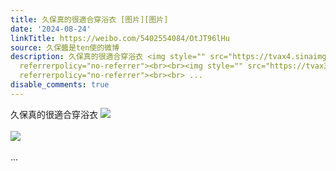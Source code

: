 ```yaml
---
title: 久保真的很適合穿浴衣 [图片][图片]
date: '2024-08-24'
linkTitle: https://weibo.com/5402554084/OtJT96lHu
source: 久保醬是ten使的微博
description: 久保真的很適合穿浴衣 <img style="" src="https://tvax4.sinaimg.cn/large/005TCz76gy1hsyvis62o3j30u00u00xl.jpg"
  referrerpolicy="no-referrer"><br><br><img style="" src="https://tvax3.sinaimg.cn/large/005TCz76gy1hsyvist2jzj30u00u0wke.jpg"
  referrerpolicy="no-referrer"><br><br> ...
disable_comments: true
---
```

久保真的很適合穿浴衣 <img style="" src="https://tvax4.sinaimg.cn/large/005TCz76gy1hsyvis62o3j30u00u00xl.jpg" referrerpolicy="no-referrer"><br><br><img style="" src="https://tvax3.sinaimg.cn/large/005TCz76gy1hsyvist2jzj30u00u0wke.jpg" referrerpolicy="no-referrer"><br><br> ...
